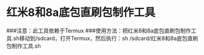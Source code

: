 # 红米8和8a底包直刷包制作工具
###注意：此工具依赖于Termux
###使用方法：把红米8和8a底包直刷包制作工具.sh移动到/sdcard，打开Termux，然后执行：sh /sdcard/红米8和8a底包直刷包制作工具.sh